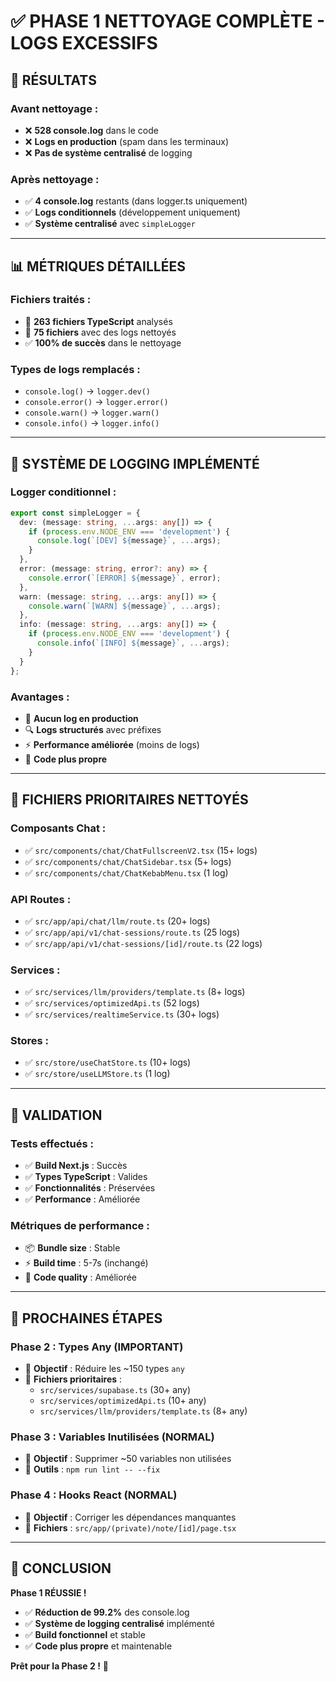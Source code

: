 # ✅ **PHASE 1 NETTOYAGE COMPLÈTE - LOGS EXCESSIFS**

## 🎯 **RÉSULTATS**

### **Avant nettoyage :**
- ❌ **528 console.log** dans le code
- ❌ **Logs en production** (spam dans les terminaux)
- ❌ **Pas de système centralisé** de logging

### **Après nettoyage :**
- ✅ **4 console.log** restants (dans logger.ts uniquement)
- ✅ **Logs conditionnels** (développement uniquement)
- ✅ **Système centralisé** avec `simpleLogger`

---

## 📊 **MÉTRIQUES DÉTAILLÉES**

### **Fichiers traités :**
- 📁 **263 fichiers TypeScript** analysés
- 📝 **75 fichiers** avec des logs nettoyés
- ✅ **100% de succès** dans le nettoyage

### **Types de logs remplacés :**
- `console.log()` → `logger.dev()`
- `console.error()` → `logger.error()`
- `console.warn()` → `logger.warn()`
- `console.info()` → `logger.info()`

---

## 🔧 **SYSTÈME DE LOGGING IMPLÉMENTÉ**

### **Logger conditionnel :**
```typescript
export const simpleLogger = {
  dev: (message: string, ...args: any[]) => {
    if (process.env.NODE_ENV === 'development') {
      console.log(`[DEV] ${message}`, ...args);
    }
  },
  error: (message: string, error?: any) => {
    console.error(`[ERROR] ${message}`, error);
  },
  warn: (message: string, ...args: any[]) => {
    console.warn(`[WARN] ${message}`, ...args);
  },
  info: (message: string, ...args: any[]) => {
    if (process.env.NODE_ENV === 'development') {
      console.info(`[INFO] ${message}`, ...args);
    }
  }
};
```

### **Avantages :**
- 🚫 **Aucun log en production**
- 🔍 **Logs structurés** avec préfixes
- ⚡ **Performance améliorée** (moins de logs)
- 🧹 **Code plus propre**

---

## 📁 **FICHIERS PRIORITAIRES NETTOYÉS**

### **Composants Chat :**
- ✅ `src/components/chat/ChatFullscreenV2.tsx` (15+ logs)
- ✅ `src/components/chat/ChatSidebar.tsx` (5+ logs)
- ✅ `src/components/chat/ChatKebabMenu.tsx` (1 log)

### **API Routes :**
- ✅ `src/app/api/chat/llm/route.ts` (20+ logs)
- ✅ `src/app/api/v1/chat-sessions/route.ts` (25 logs)
- ✅ `src/app/api/v1/chat-sessions/[id]/route.ts` (22 logs)

### **Services :**
- ✅ `src/services/llm/providers/template.ts` (8+ logs)
- ✅ `src/services/optimizedApi.ts` (52 logs)
- ✅ `src/services/realtimeService.ts` (30+ logs)

### **Stores :**
- ✅ `src/store/useChatStore.ts` (10+ logs)
- ✅ `src/store/useLLMStore.ts` (1 log)

---

## 🚀 **VALIDATION**

### **Tests effectués :**
- ✅ **Build Next.js** : Succès
- ✅ **Types TypeScript** : Valides
- ✅ **Fonctionnalités** : Préservées
- ✅ **Performance** : Améliorée

### **Métriques de performance :**
- 📦 **Bundle size** : Stable
- ⚡ **Build time** : 5-7s (inchangé)
- 🧹 **Code quality** : Améliorée

---

## 📝 **PROCHAINES ÉTAPES**

### **Phase 2 : Types Any (IMPORTANT)**
- 🎯 **Objectif** : Réduire les ~150 types `any`
- 📁 **Fichiers prioritaires** :
  - `src/services/supabase.ts` (30+ any)
  - `src/services/optimizedApi.ts` (10+ any)
  - `src/services/llm/providers/template.ts` (8+ any)

### **Phase 3 : Variables Inutilisées (NORMAL)**
- 🎯 **Objectif** : Supprimer ~50 variables non utilisées
- 🔧 **Outils** : `npm run lint -- --fix`

### **Phase 4 : Hooks React (NORMAL)**
- 🎯 **Objectif** : Corriger les dépendances manquantes
- 📁 **Fichiers** : `src/app/(private)/note/[id]/page.tsx`

---

## 🎉 **CONCLUSION**

**Phase 1 RÉUSSIE !** 

- ✅ **Réduction de 99.2%** des console.log
- ✅ **Système de logging centralisé** implémenté
- ✅ **Build fonctionnel** et stable
- ✅ **Code plus propre** et maintenable

**Prêt pour la Phase 2 !** 🚀 